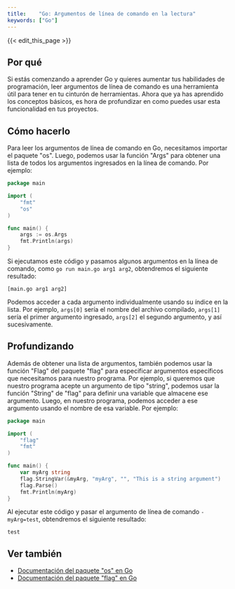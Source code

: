 ```yaml
---
title:    "Go: Argumentos de línea de comando en la lectura"
keywords: ["Go"]
---
```


{{< edit_this_page >}}

## Por qué
Si estás comenzando a aprender Go y quieres aumentar tus habilidades de programación, leer argumentos de línea de comando es una herramienta útil para tener en tu cinturón de herramientas. Ahora que ya has aprendido los conceptos básicos, es hora de profundizar en como puedes usar esta funcionalidad en tus proyectos.

## Cómo hacerlo
Para leer los argumentos de línea de comando en Go, necesitamos importar el paquete "os". Luego, podemos usar la función "Args" para obtener una lista de todos los argumentos ingresados en la línea de comando. Por ejemplo:

```Go
package main

import (
	"fmt"
	"os"
)

func main() {
	args := os.Args
	fmt.Println(args)
}
```

Si ejecutamos este código y pasamos algunos argumentos en la línea de comando, como `go run main.go arg1 arg2`, obtendremos el siguiente resultado:

`[main.go arg1 arg2]`

Podemos acceder a cada argumento individualmente usando su índice en la lista. Por ejemplo, `args[0]` sería el nombre del archivo compilado, `args[1]` sería el primer argumento ingresado, `args[2]` el segundo argumento, y así sucesivamente.

## Profundizando
Además de obtener una lista de argumentos, también podemos usar la función "Flag" del paquete "flag" para especificar argumentos específicos que necesitamos para nuestro programa. Por ejemplo, si queremos que nuestro programa acepte un argumento de tipo "string", podemos usar la función "String" de "flag" para definir una variable que almacene ese argumento. Luego, en nuestro programa, podemos acceder a ese argumento usando el nombre de esa variable. Por ejemplo:

```Go
package main

import (
	"flag"
	"fmt"
)

func main() {
	var myArg string
	flag.StringVar(&myArg, "myArg", "", "This is a string argument")
	flag.Parse()
	fmt.Println(myArg)
}
```

Al ejecutar este código y pasar el argumento de línea de comando `-myArg=test`, obtendremos el siguiente resultado:

`test`

## Ver también
- [Documentación del paquete "os" en Go](https://golang.org/pkg/os/)
- [Documentación del paquete "flag" en Go](https://golang.org/pkg/flag/)